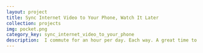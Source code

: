```yaml
---
layout: project
title: Sync Internet Video to Your Phone, Watch It Later
collection: projects
img: pocket.png
category_key: sync_internet_video_to_your_phone
description:  I commute for an hour per day. Each way. A great time to catch up on some web video - but the cellphone signal is way too patchy. If I sync videos to my phone's local storage, I can watch them even with no reception. How can I do that?
---
```

